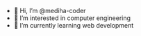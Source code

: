 - 👋 Hi, I’m @mediha-coder
- 👀 I’m interested in computer engineering
- 🌱 I’m currently learning web development 


<!---
mediha-coder/mediha-coder is a ✨ special ✨ repository because its `README.md` (this file) appears on your GitHub profile.
You can click the Preview link to take a look at your changes.
--->
